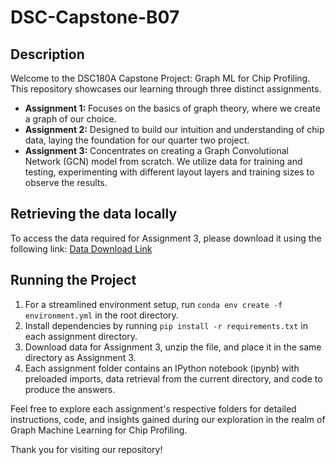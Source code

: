 # DSC-Capstone-B07

## Description
Welcome to the DSC180A Capstone Project: Graph ML for Chip Profiling. This repository showcases our learning through three distinct assignments. 

- **Assignment 1:** Focuses on the basics of graph theory, where we create a graph of our choice.
- **Assignment 2:** Designed to build our intuition and understanding of chip data, laying the foundation for our quarter two project.
- **Assignment 3:** Concentrates on creating a Graph Convolutional Network (GCN) model from scratch. We utilize data for training and testing, experimenting with different layout layers and training sizes to observe the results.


## Retrieving the data locally
To access the data required for Assignment 3, please download it using the following link: [Data Download Link](https://drive.google.com/file/d/1Scq35gvCQvIMrmthGs7MUhc8c1VZ8ZwN/view)


## Running the Project
1. For a streamlined environment setup, run `conda env create -f environment.yml` in the root directory.
2. Install dependencies by running `pip install -r requirements.txt` in each assignment directory.
3. Download data for Assignment 3, unzip the file, and place it in the same directory as Assignment 3.
4. Each assignment folder contains an IPython notebook (ipynb) with preloaded imports, data retrieval from the current directory, and code to produce the answers. 

Feel free to explore each assignment's respective folders for detailed instructions, code, and insights gained during our exploration in the realm of Graph Machine Learning for Chip Profiling.

Thank you for visiting our repository!
